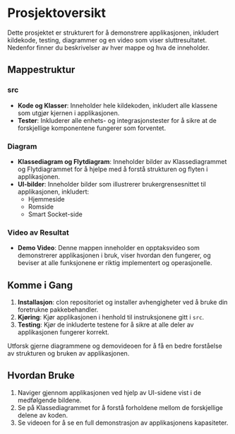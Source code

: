 # Prosjektoversikt

Dette prosjektet er strukturert for å demonstrere applikasjonen, inkludert kildekode, testing, diagrammer og en video som viser sluttresultatet. Nedenfor finner du beskrivelser av hver mappe og hva de inneholder.

## Mappestruktur

### src
- **Kode og Klasser**: Inneholder hele kildekoden, inkludert alle klassene som utgjør kjernen i applikasjonen.
- **Tester**: Inkluderer alle enhets- og integrasjonstester for å sikre at de forskjellige komponentene fungerer som forventet.

### Diagram
- **Klassediagram og Flytdiagram**: Inneholder bilder av Klassediagrammet og Flytdiagrammet for å hjelpe med å forstå strukturen og flyten i applikasjonen.
- **UI-bilder**: Inneholder bilder som illustrerer brukergrensesnittet til applikasjonen, inkludert:
  - Hjemmeside
  - Romside
  - Smart Socket-side

### Video av Resultat
- **Demo Video**: Denne mappen inneholder en opptaksvideo som demonstrerer applikasjonen i bruk, viser hvordan den fungerer, og beviser at alle funksjonene er riktig implementert og operasjonelle.

## Komme i Gang
1. **Installasjon**: clon repositoriet og installer avhengigheter ved å bruke din foretrukne pakkebehandler.
2. **Kjøring**: Kjør applikasjonen i henhold til instruksjonene gitt i `src`.
3. **Testing**: Kjør de inkluderte testene for å sikre at alle deler av applikasjonen fungerer korrekt.

Utforsk gjerne diagrammene og demovideoen for å få en bedre forståelse av strukturen og bruken av applikasjonen.

## Hvordan Bruke
1. Naviger gjennom applikasjonen ved hjelp av UI-sidene vist i de medfølgende bildene.
2. Se på Klassediagrammet for å forstå forholdene mellom de forskjellige delene av koden.
3. Se videoen for å se en full demonstrasjon av applikasjonens kapasiteter.

